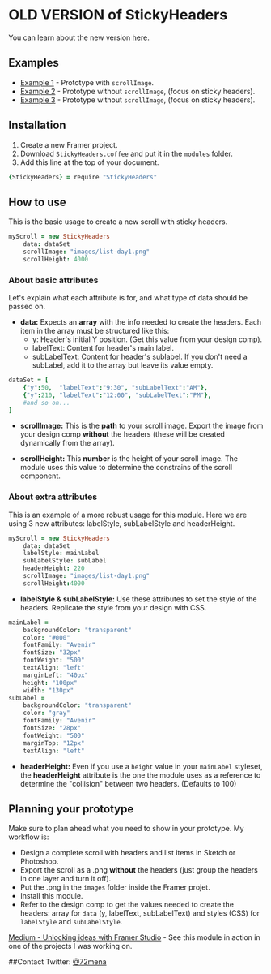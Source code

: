 # OLD VERSION of StickyHeaders
You can learn about the new version [here](https://github.com/72/StickyHeaders-for-Framer).


## Examples
- [Example 1](http://share.framerjs.com/v20yzoofy9g7/) - Prototype with `scrollImage`.
- [Example 2](http://share.framerjs.com/kh5hd0tba1qb/) - Prototype without `scrollImage`, (focus on sticky headers).
- [Example 3](http://share.framerjs.com/o3wndnnbnlqy/) - Prototype without `scrollImage`, (focus on sticky headers).

## Installation

1. Create a new Framer project.
2. Download `StickyHeaders.coffee` and put it in the `modules` folder.
3. Add this line at the top of your document.
```coffeescript
{StickyHeaders} = require "StickyHeaders"
```

## How to use

This is the basic usage to create a new scroll with sticky headers.

```coffeescript
myScroll = new StickyHeaders
	data: dataSet
	scrollImage: "images/list-day1.png"
	scrollHeight: 4000
```

### About basic attributes
Let's explain what each attribute is for, and what type of data should be passed on.

- **data:** Expects an **array** with the info needed to create the headers. Each item in the array must be structured like this:
  - y: Header's initial Y position. (Get this value from your design comp).
  - labelText: Content for header's main label.
  - subLabelText: Content for header's sublabel. If you don't need a subLabel, add it to the array but leave its value empty.
```coffeescript
dataSet = [
	{"y":50,  "labelText":"9:30", "subLabelText":"AM"},
	{"y":210, "labelText":"12:00", "subLabelText":"PM"},
	#and so on...
]
```

- **scrollImage:** This is the **path** to your scroll image. Export the image from your design comp **without** the headers (these will be created dynamically from the array).

- **scrollHeight:** This **number** is the height of your scroll image. The module uses this value to determine the constrains of the scroll component.

### About extra attributes
This is an example of a more robust usage for this module. Here we are using 3 new attributes: labelStyle, subLabelStyle and headerHeight.

```coffeescript
myScroll = new StickyHeaders
	data: dataSet
	labelStyle: mainLabel
	subLabelStyle: subLabel
	headerHeight: 220
	scrollImage: "images/list-day1.png"
	scrollHeight:4000
```

- **labelStyle & subLabelStyle:** Use these attributes to set the style of the headers. Replicate the style from your design with CSS.
```coffeescript
mainLabel =
	backgroundColor: "transparent"
	color: "#000"
	fontFamily: "Avenir"
	fontSize: "32px"
	fontWeight: "500"
	textAlign: "left"
	marginLeft: "40px"
	height: "100px"
	width: "130px"
subLabel =
	backgroundColor: "transparent"
	color: "gray"
	fontFamily: "Avenir"
	fontSize: "28px"
	fontWeight: "500"
	marginTop: "12px"
	textAlign: "left"
```

- **headerHeight:** Even if you use a `height` value in your `mainLabel` styleset, the **headerHeight** attribute is the one the module uses as a reference to determine the "collision" between two headers. (Defaults to 100)


## Planning your prototype
Make sure to plan ahead what you need to show in your prototype. My workflow is:
- Design a complete scroll with headers and list items in Sketch or Photoshop.
- Export the scroll as a .png **without** the headers (just group the headers in one layer and turn it off).
- Put the .png in the `images` folder inside the Framer projet.
- Install this module.
- Refer to the design comp to get the values needed to create the headers: array for `data` (y, labelText, subLabelText) and styles (CSS) for `labelStyle` and `subLabelStyle`.

[Medium - Unlocking ideas with Framer Studio](https://medium.com/@72mena/unlocking-ideas-with-framer-studio-790b5e9c249f) - See this module in action in one of the projects I was working on.

##Contact
Twitter: [@72mena](http://twitter.com/72mena)
